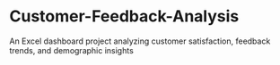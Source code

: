 # Customer-Feedback-Analysis
An Excel dashboard project analyzing customer satisfaction, feedback trends, and demographic insights
